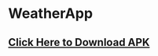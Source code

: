 # WeatherApp

## [Click Here to Download APK](https://github.com/rahulumak/WeatherApp/blob/master/app/release/app-release.apk?raw=true)